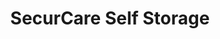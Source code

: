 ---
title: "SecurCare Self Storage"
url: /tulsa/securcare-self-storage-east-61st-street/
shop: storage rental
---